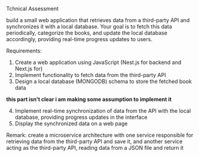 Tchnical Assessment

build a small web application that retrieves data from a third-party API and synchronizes
it with a local database.
Your goal is to fetch this data periodically, categorize the books, and update the local
database accordingly, providing real-time progress updates to users.

Requirements:
1. Create a web application using JavaScript (Nest.js for backend and Next.js for)
2. Implement functionality to fetch data from the third-party API
3. Design a local database (MONGODB) schema to store the fetched book data

**this part isn't clear i am making some assumption to implement it**

4. Implement real-time synchronization of data from the API with the local database,
providing progress updates in the interface
5. Display the synchronized data on a web page

Remark:
create a microservice architecture with one service responsible for retrieving data from
the third-party API and save it, and another service acting as the third-party API,
reading data from a JSON file and return it